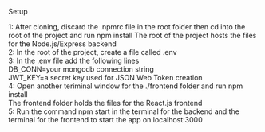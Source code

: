 Setup  
 
1: After cloning, discard the .npmrc file in the root folder then cd into the root of the project and run npm install
The root of the project hosts the files for the Node.js/Express backend  
2: In the root of the project, create a file called .env  
3: In the .env file add the following lines  
DB_CONN=your mongodb connection string  
JWT_KEY=a secret key used for JSON Web Token creation  
4: Open another teriminal window for the ./frontend folder and run npm install  
The frontend folder holds the files for the React.js frontend  
5: Run the command npm start in the terminal for the backend and the terminal for the frontend to start the app on localhost:3000  


 
